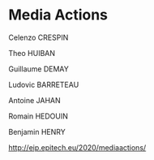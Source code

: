 # Media Actions

Celenzo CRESPIN

Theo HUIBAN

Guillaume DEMAY

Ludovic BARRETEAU

Antoine JAHAN

Romain HEDOUIN

Benjamin HENRY

http://eip.epitech.eu/2020/mediaactions/
